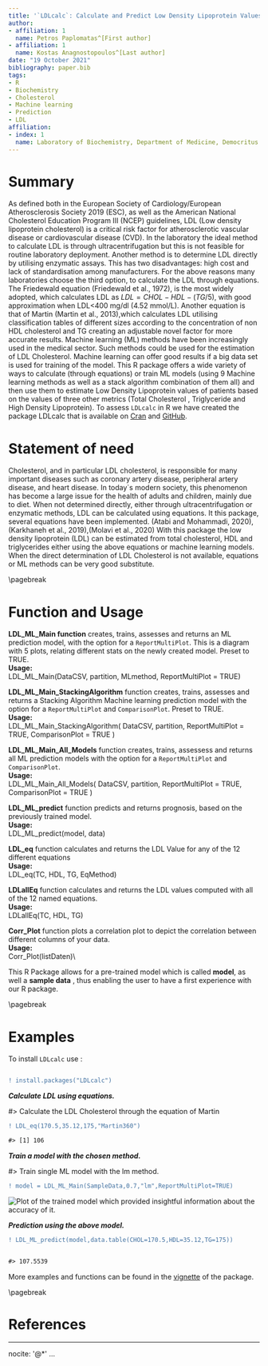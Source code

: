 ```yaml
---
title: '`LDLcalc`: Calculate and Predict Low Density Lipoprotein Values'
author:
- affiliation: 1
  name: Petros Paplomatas^[First author]
- affiliation: 1
  name: Kostas Anagnostopoulos^[Last author]
date: "19 October 2021"
bibliography: paper.bib
tags:
- R
- Biochemistry
- Cholesterol
- Machine learning
- Prediction
- LDL
affiliation:
- index: 1
  name: Laboratory of Biochemistry, Department of Medicine, Democritus University of Thrace, Alexandroupolis, Greece
---
```




# Summary

As defined both in the European Society of Cardiology/European Atherosclerosis Society 2019 (ESC), as well as the American National Cholesterol Education Program III (NCEP) guidelines, LDL (Low density lipoprotein cholesterol) is a critical risk factor for atherosclerotic vascular disease or cardiovascular disease (CVD). In the laboratory the ideal method to calculate LDL is through ultracentrifugation but this is not feasible for routine laboratory deployment. Another method is to determine LDL directly by utilising enzymatic assays. This has two disadvantages: high cost and lack of standardisation among manufacturers. For the above reasons many laboratories choose the third option, to calculate the LDL through equations. The Friedewald equation (Friedewald et al., 1972), is the most widely adopted, which calculates LDL as $LDL = CHOL - HDL - (TG/5)$, with good approximation when LDL<400 mg/dl (4.52 mmol/L). Another equation is that of Martin (Martin et al., 2013),which calculates LDL utilising classification tables of different sizes according to the concentration of non HDL cholesterol and TG creating an adjustable novel factor for more accurate results.
Machine learning (ML) methods have been increasingly used in the medical sector. Such methods could be used for the estimation of LDL Cholesterol. Machine learning can offer good results if a big data set is used for training of the model.
This R package offers a wide variety of ways to calculate (through equations) or train ML models (using 9 Machine learning methods as well as a stack algorithm combination of them all) and then use them to estimate Low Density Lipoprotein values of patients based on the values of three other metrics (Total Cholesterol , Triglyceride and High Density Lipoprotein).
To assess ``LDLcalc`` in R we have created the package LDLcalc that is available on  [Cran](https://cran.r-project.org/web/packages/LDLcalc/index.html) and  [GitHub](https://github.com/PaplomatasP/LDLcalculation/tree/main/LDLcalc).

# Statement of need

Cholesterol, and in particular LDL cholesterol, is responsible for many important diseases such as coronary artery disease, peripheral artery disease, and heart disease. In today`s modern society, this phenomenon has become a large issue for the health of adults and children, mainly due to diet.
When not determined directly, either through ultracentrifugation or enzymatic methods, LDL can be calculated using equations. It this package, several equations have been implemented. (Atabi and Mohammadi, 2020),(Karkhaneh et al., 2019),(Molavi et al., 2020)
With this package the low density lipoprotein (LDL) can be estimated from total cholesterol, HDL and triglycerides either using the above equations or machine learning models. When the direct determination of LDL Cholesterol is not available, equations or ML methods can be very good substitute.  

\pagebreak

# Function and Usage

**LDL_ML_Main function** creates, trains, assesses and returns an ML prediction model, with the option for a ``ReportMultiPlot``.  This is a diagram with 5 plots, relating different stats on the newly created model. Preset to TRUE.\
**Usage:**\
LDL_ML_Main(DataCSV, partition, MLmethod, ReportMultiPlot = TRUE)

**LDL_ML_Main_StackingAlgorithm** function creates, trains, assesses and returns a Stacking Algorithm Machine learning prediction model with the option for a ``ReportMultiPlot`` and ``ComparisonPlot``. Preset to TRUE.\
**Usage:**\
LDL_ML_Main_StackingAlgorithm(
DataCSV,
partition,
ReportMultiPlot = TRUE,
ComparisonPlot = TRUE
) 

**LDL_ML_Main_All_Models** function creates, trains, assessess and returns  all ML prediction models with the option for a ``ReportMultiPlot`` and ``ComparisonPlot``.\
**Usage:**\
LDL_ML_Main_All_Models(
DataCSV,
partition,
ReportMultiPlot = TRUE,
ComparisonPlot = TRUE
)

**LDL_ML_predict** function predicts and returns prognosis, based on the previously trained model.\
**Usage:**\
LDL_ML_predict(model, data)

**LDL_eq** function calculates and returns the LDL Value for any of the 12 different equations\
**Usage:**\
LDL_eq(TC, HDL, TG, EqMethod)

**LDLallEq** function calculates and returns the LDL values computed with all of the 12 named equations.\
**Usage:**\
LDLallEq(TC, HDL, TG)

**Corr_Plot** function plots a correlation plot to depict the correlation between different columns of your data.\
**Usage:**\
Corr_Plot(listDaten)\

This R Package allows for a pre-trained model which is called **model**, as well a **sample data** , thus enabling the user to have a first experience with our  R package.


\pagebreak


# Examples  

To install ``LDLcalc`` use :

```diff

! install.packages("LDLcalc")
```


***Calculate LDL using equations.***


#> Calculate the LDL Cholesterol through the equation of Martin

```diff
! LDL_eq(170.5,35.12,175,"Martin360")

#> [1] 106
```


***Train a model with the chosen method.***


#> Train single ML model with the lm method.
```diff
! model = LDL_ML_Main(SampleData,0.7,"lm",ReportMultiPlot=TRUE)
```

![Plot of the trained model which provided insightful information about the accuracy of it.](https://github.com/PaplomatasP/LDLcalculation/blob/main/LDLcalc/Paper/ModelPlot.png?raw=true)



***Prediction using the above model.***

```diff
! LDL_ML_predict(model,data.table(CHOL=170.5,HDL=35.12,TG=175))


#> 107.5539
```



More examples and functions can be found in the [vignette](https://sciencesandresearch.com/wp-content/uploads/2021/10/LDLcalcTutorial-1.pdf) of the package.


\pagebreak

# References

---
nocite: '@*'
...
